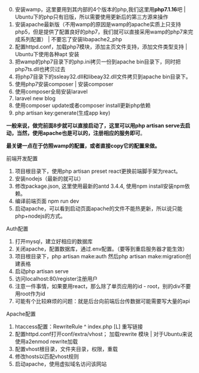 0. 安装wamp，这里要用到其内部的4个版本的php,我们这里用**php7.1.16**吧
    | Ubuntu下的php只有旧版，所以需要使用更新后的第三方源来操作
1. 安装apache最新版（不用wamp的原因是wamp的apache实质上只支持php5，但是提供了配置良好的php7，我们就可以直接采用wamp的php7来完成系列配置）
    | 不要忘了安装libapache2_php
2. 配置httpd.conf，加载php7模块，添加主页文件支持，添加文件类型支持
    | Ubuntu下使用各种apt 安装
3. 把wamp的php7目录下的php.ini拷贝一份到apache bin目录下，同时把php7ts.dll也拷贝过去
4. 将php7目录下的ssleay32.dll和libeay32.dll文件拷贝到apache bin目录下。
5. 使用php7安装composer
    | 安装composer
6. 使用composer全局安装laravel
7. laravel new blog
8. 使用composer update或者composer install更新php依赖
9. php artisan key:generate(生成app key)

**一般来说，做完前面8步就可以直接启动了，这里可以用php artisan serve去启动，当然，使用apache也是可以的，注册相应的服务即可**。

**最关键一点在于仿照wamp的配置，或者直接copy它的配置来做。**

前端开发配置

1. 项目根目录下，使用php artisan preset react更换前端脚手架为react。
2. 安装nodejs（最新的就可以）
3. 修改package.json, 这里使用最新的antd 3.4.4, 使用npm install安装npm依赖。
4. 编译前端页面 npm run dev
5. 启动apache，可以看到启动页面apache的文件不能热更新，所以说只能php+nodejs的方式。

Auth配置

1. 打开mysql，建立好相应的数据库
2. 关闭apache，配置数据库，通过.env配置。（要等到重启服务器才能生效）
3. 项目根目录下，php artisan make:auth 然后php artisan make:migration创建表格
4. 启动php artisan serve
5. 访问localhost:80/register注册用户
6. 注意一件事情，如果要用react，那么除了单页应用的id - root，别的div不要用root作为id
7. 可能有个比较麻烦的问题：就是后台向前端后台传数据可能需要写大量的api

Apache配置
1. htaccess配置：RewriteRule ^ index.php [L] 重写链接
2. 配置httpd.conf打开conf/extra/vhost； 加载rewrite 模块 
    | 对于Ubuntu来说使用a2enmod rewrite加载
3. 配置vhost根目录，文件夹目录，权限，重载
4. 修改hosts以匹配vhost规则
5. 启动apache，使用虚拟域名访问该网站